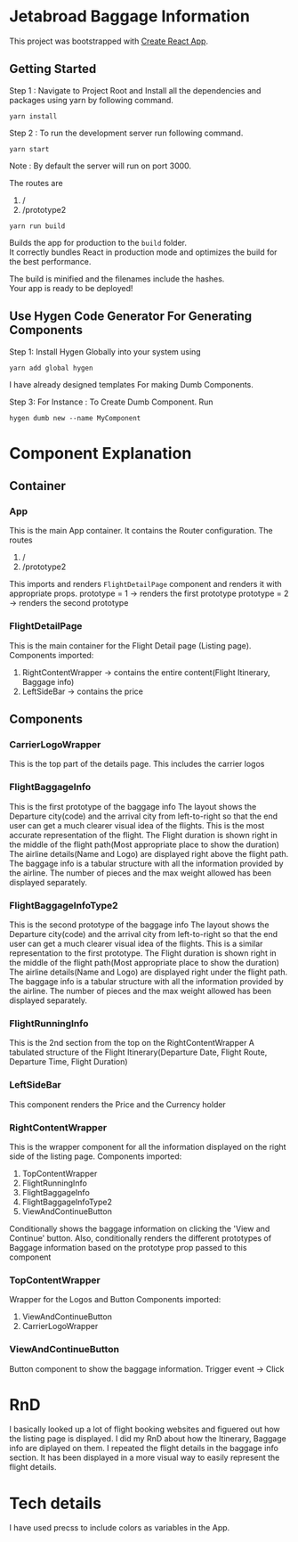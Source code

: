 # Jetabroad Baggage Information

This project was bootstrapped with [Create React App](https://github.com/facebook/create-react-app).

## Getting Started

Step 1 : Navigate to Project Root and Install all the dependencies and packages using yarn by following command.

```
yarn install
```

Step 2 : To run the development server run following command.

```
yarn start
```

Note : By default the server will run on port 3000.

The routes are 
1. /
2. /prototype2

```
yarn run build
```

Builds the app for production to the `build` folder.<br>
It correctly bundles React in production mode and optimizes the build for the best performance.

The build is minified and the filenames include the hashes.<br>
Your app is ready to be deployed!


## Use Hygen Code Generator For Generating Components

Step 1: Install Hygen Globally into your system using

```
yarn add global hygen
```

I have already designed templates For making Dumb Components.

Step 3: For Instance : To Create Dumb Component. Run

```
hygen dumb new --name MyComponent
```


# Component Explanation

## Container

### App

This is the main App container. 
It contains the Router configuration. 
The routes

1. /
2. /prototype2

This imports and renders `FlightDetailPage` component and renders it with appropriate props. 
prototype = 1 -> renders the first prototype
prototype = 2 -> renders the second prototype

### FlightDetailPage
This is the main container for the Flight Detail page (Listing page).
Components imported:
1. RightContentWrapper -> contains the entire content(Flight Itinerary, Baggage info)
2. LeftSideBar -> contains the price

## Components

### CarrierLogoWrapper
This is the top part of the details page.
This includes the carrier logos

### FlightBaggageInfo
This is the first prototype of the baggage info
The layout shows the Departure city(code) and the arrival city from left-to-right so that the end user can get a much clearer visual idea of the flights. This is the most accurate representation of the flight.
The Flight duration is shown right in the middle of the flight path(Most appropriate place to show the duration)
The airline details(Name and Logo) are displayed right above the flight path.
The baggage info is a tabular structure with all the information provided by the airline.
The number of pieces and the max weight allowed has been displayed separately. 

### FlightBaggageInfoType2
This is the second prototype of the baggage info
The layout shows the Departure city(code) and the arrival city from left-to-right so that the end user can get a much clearer visual idea of the flights. This is a similar representation to the first prototype.
The Flight duration is shown right in the middle of the flight path(Most appropriate place to show the duration)
The airline details(Name and Logo) are displayed right under the flight path.
The baggage info is a tabular structure with all the information provided by the airline.
The number of pieces and the max weight allowed has been displayed separately. 

### FlightRunningInfo
This is the 2nd section from the top on the RightContentWrapper
A tabulated structure of the Flight Itinerary(Departure Date, Flight Route, Departure Time, Flight Duration)

### LeftSideBar
This component renders the Price and the Currency holder

### RightContentWrapper
This is the wrapper component for all the information displayed on the right side of the listing page.
Components imported:
1. TopContentWrapper
2. FlightRunningInfo
3. FlightBaggageInfo
4. FlightBaggageInfoType2
5. ViewAndContinueButton

Conditionally shows the baggage information on clicking the 'View and Continue' button.
Also, conditionally renders the different prototypes of Baggage information based on the prototype prop passed to this component

### TopContentWrapper
Wrapper for the Logos and Button
Components imported:
1. ViewAndContinueButton
2. CarrierLogoWrapper

### ViewAndContinueButton
Button component to show the baggage information. 
Trigger event -> Click

# RnD 
I basically looked up a lot of flight booking websites and figuered out how the listing page is displayed.
I did my RnD about how the Itinerary, Baggage info are diplayed on them. 
I repeated the flight details in the baggage info section. It has been displayed in a more visual way to easily represent the flight details.

# Tech details
I have used precss to include colors as variables in the App. 